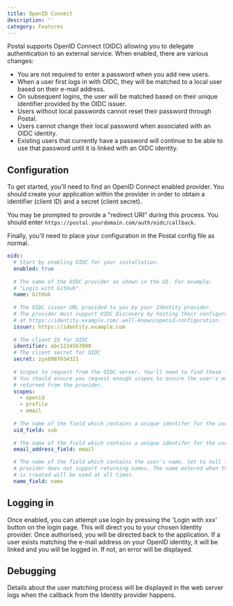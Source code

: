 ```yaml
---
title: OpenID Connect
description: ''
category: Features
---
```


Postal supports OpenID Connect (OIDC) allowing you to delegate authentication to an external service. When enabled, there are various changes:

* You are not required to enter a password when you add new users.
* When a user first logs in with OIDC, they will be matched to a local user based on their e-mail address.
* On subsequent logins, the user will be matched based on their unique identifier provided by the OIDC issuer.
* Users without local passwords cannot reset their password through Postal.
* Users cannot change their local password when associated with an OIDC identity.
* Existing users that currently have a password will continue to be able to use that password until it is linked with an OIDC identity.

## Configuration

To get started, you'll need to find an OpenID Connect enabled provider. You should create your application within the provider in order to obtain a identifier (client ID) and a secret (client secret).

You may be prompted to provide a "redirect URI" during this process. You should enter `https://postal.yourdomain.com/auth/oidc/callback`.

Finally, you'll need to place your configuration in the Postal config file as normal.

```yaml
oidc:
  # Start by enabling OIDC for your installation.
  enabled: true
  
  # The name of the OIDC provider as shown in the UI. For example: 
  # "Login with GitHub".
  name: GitHub
  
  # The OIDC issuer URL provided to you by your Identity provider. 
  # The provider must support OIDC Discovery by hosting their configuration
  # at https://identity.example.com/.well-known/openid-configuration.
  issuer: https://identity.example.com
  
  # The client ID for OIDC
  identifier: abc1234567890
  # The client secret for OIDC
  secret: zyx0987654321
  
  # Scopes to request from the OIDC server. You'll need to find these from your provider.
  # You should ensure you request enough scopes to ensure the user's email address is
  # returned from the provider.
  scopes:
    - openid
    - profile
    - email
  
  # The name of the field which contains a unique identifer for the user.
  uid_field: sub
  
  # The name of the field which contains a unique identifer for the user.
  email_address_field: email

  # The name of the field which contains the user's name. Set to null if the
  # provider does not support returning names. The name entered when the user
  # is created will be used at all times.
  name_field: name
```

## Logging in

Once enabled, you can attempt use login by pressing the 'Login with xxx' button on the login page. This will direct you to your chosen Identity provider. Once authorised, you will be directed back to the application. If a user exists matching the e-mail address on your OpenID identity, it will be linked and you will be logged in. If not, an error will be displayed.

## Debugging

Details about the user matching process will be displayed in the web server logs when the callback from the Identity provider happens.
